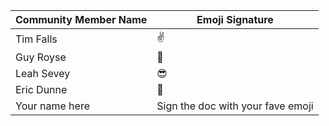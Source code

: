 Community Member Name | Emoji Signature
------------ | -------------
Tim Falls | :v:
Guy Royse | :metal:
Leah Sevey | :sunglasses:
Eric Dunne | :octopus:
Your name here | Sign the doc with your fave emoji
